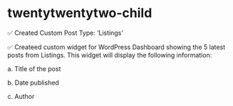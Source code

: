 # twentytwentytwo-child

✅ Created Custom Post Type: ‘Listings’ 

✅ Createed custom widget for WordPress Dashboard showing the 5 latest posts from Listings. This widget will display the following information:

a. Title of the post

b. Date published

c. Author

